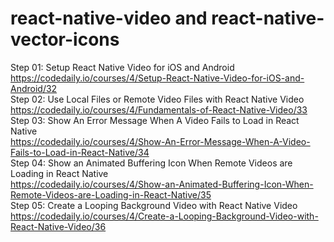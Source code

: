 # react-native-video and react-native-vector-icons
 Step 01: Setup React Native Video for iOS and Android <br/>
 https://codedaily.io/courses/4/Setup-React-Native-Video-for-iOS-and-Android/32 <br/>
 Step 02: Use Local Files or Remote Video Files with React Native Video <br/>
 https://codedaily.io/courses/4/Fundamentals-of-React-Native-Video/33 <br/>
 Step 03: Show An Error Message When A Video Fails to Load in React Native <br/>
 https://codedaily.io/courses/4/Show-An-Error-Message-When-A-Video-Fails-to-Load-in-React-Native/34 <br/>
 Step 04: Show an Animated Buffering Icon When Remote Videos are Loading in React Native <br/>
 https://codedaily.io/courses/4/Show-an-Animated-Buffering-Icon-When-Remote-Videos-are-Loading-in-React-Native/35 <br/>
 Step 05: Create a Looping Background Video with React Native Video <br/>
 https://codedaily.io/courses/4/Create-a-Looping-Background-Video-with-React-Native-Video/36 <br/>
 
